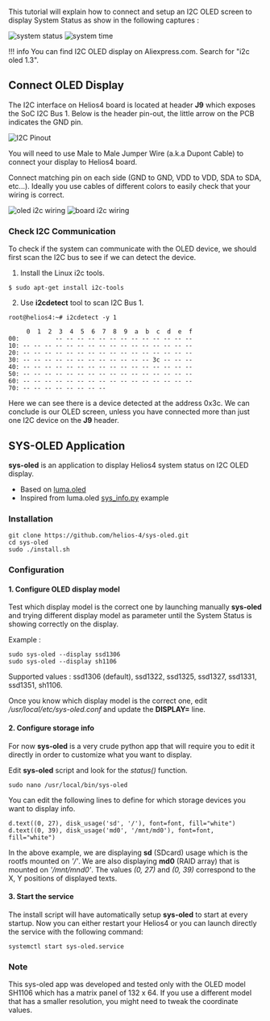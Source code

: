 This tutorial will explain how to connect and setup an I2C OLED screen to display System Status as show in the following captures :

![system status](/img/i2c/capture_01.png)
![system time](/img/i2c/capture_02.png)

!!! info
    You can find I2C OLED display on Aliexpress.com. Search for "i2c oled 1.3".


## Connect OLED Display

The I2C interface on Helios4 board is located at header **J9** which exposes the SoC I2C Bus 1. Below is the header pin-out, the little arrow on the PCB indicates the GND pin.

![I2C Pinout](/img/hardware/i2c_pinout.png)

You will need to use Male to Male Jumper Wire (a.k.a Dupont Cable) to connect your display to Helios4 board.

Connect matching pin on each side (GND to GND, VDD to VDD, SDA to SDA, etc...). Ideally you use cables of different colors to easily check that your wiring is correct.

![oled i2c wiring](/img/i2c/wiring_01.jpeg)
![board i2c wiring](/img/i2c/wiring_02.jpeg)


### Check I2C Communication

To check if the system can communicate with the OLED device, we should first scan the I2C bus to see if we can detect the device.

1. Install the Linux i2c tools.

```
$ sudo apt-get install i2c-tools
```

2. Use **i2cdetect** tool to scan I2C Bus 1.

```
root@helios4:~# i2cdetect -y 1

     0  1  2  3  4  5  6  7  8  9  a  b  c  d  e  f
00:          -- -- -- -- -- -- -- -- -- -- -- -- --
10: -- -- -- -- -- -- -- -- -- -- -- -- -- -- -- --
20: -- -- -- -- -- -- -- -- -- -- -- -- -- -- -- --
30: -- -- -- -- -- -- -- -- -- -- -- -- 3c -- -- --
40: -- -- -- -- -- -- -- -- -- -- -- -- -- -- -- --
50: -- -- -- -- -- -- -- -- -- -- -- -- -- -- -- --
60: -- -- -- -- -- -- -- -- -- -- -- -- -- -- -- --
70: -- -- -- -- -- -- -- --   
```

Here we can see there is a device detected at the address 0x3c. We can conclude is our OLED screen, unless you have connected more than just one I2C device on the **J9** header.


## SYS-OLED Application

**sys-oled** is an application to display Helios4 system status on I2C OLED display.

* Based on [luma.oled](https://github.com/rm-hull/luma.oled)
* Inspired from luma.oled [sys_info.py](https://github.com/rm-hull/luma.examples/blob/master/examples/sys_info.py) example

### Installation

```
git clone https://github.com/helios-4/sys-oled.git
cd sys-oled
sudo ./install.sh
```

### Configuration

#### 1. Configure OLED display model

Test which display model is the correct one by launching manually **sys-oled** and trying different display model as parameter until the System Status is showing correctly on the display.

Example :

```
sudo sys-oled --display ssd1306
sudo sys-oled --display sh1106

```

Supported values : ssd1306 (default), ssd1322, ssd1325, ssd1327, ssd1331, ssd1351, sh1106.

Once you know which display model is the correct one, edit */usr/local/etc/sys-oled.conf* and update the **DISPLAY=** line.


#### 2. Configure storage info

For now **sys-oled** is a very crude python app that will require you to edit it directly in order to customize what you want to display.

Edit **sys-oled** script and look for the *status()* function.

```
sudo nano /usr/local/bin/sys-oled
```

You can edit the following lines to define for which storage devices you want to display info.

```
d.text((0, 27), disk_usage('sd', '/'), font=font, fill="white")
d.text((0, 39), disk_usage('md0', '/mnt/md0'), font=font, fill="white")
```

In the above example, we are displaying **sd** (SDcard) usage which is the rootfs mounted on *'/'*. We are also displaying **md0** (RAID array) that is mounted on *'/mnt/mnd0'*.
The values *(0, 27)* and *(0, 39)* correspond to the X, Y positions of displayed texts.

#### 3. Start the service

The install script will have automatically setup **sys-oled** to start at every startup. Now you can either restart your Helios4 or you can launch directly the service with the following command:

```
systemctl start sys-oled.service
```

### Note

This sys-oled app was developed and tested only with the OLED model SH1106 which has a matrix panel of 132 x 64. If you use a different model that has a smaller resolution, you might need to tweak the coordinate values.
